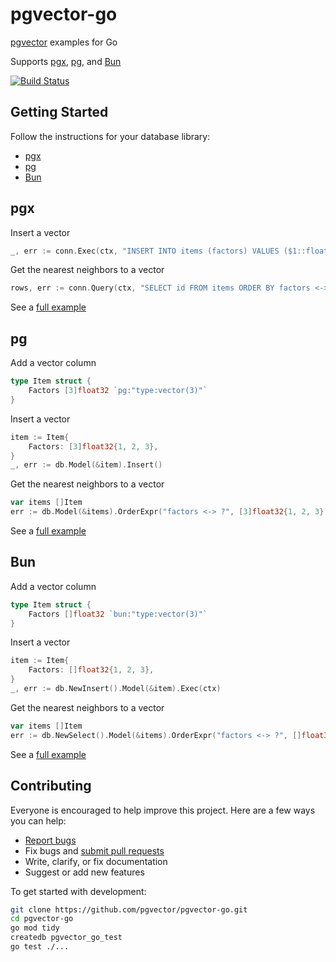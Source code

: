 # pgvector-go

[pgvector](https://github.com/pgvector/pgvector) examples for Go

Supports [pgx](https://github.com/jackc/pgx), [pg](https://github.com/go-pg/pg), and [Bun](https://github.com/uptrace/bun)

[![Build Status](https://github.com/pgvector/pgvector-go/workflows/build/badge.svg?branch=master)](https://github.com/pgvector/pgvector-go/actions)

## Getting Started

Follow the instructions for your database library:

- [pgx](#pgx)
- [pg](#pg)
- [Bun](#bun)

## pgx

Insert a vector

```go
_, err := conn.Exec(ctx, "INSERT INTO items (factors) VALUES ($1::float4[])", []float32{1, 2, 3})
```

Get the nearest neighbors to a vector

```go
rows, err := conn.Query(ctx, "SELECT id FROM items ORDER BY factors <-> $1::float4[]::vector LIMIT 5", []float32{1, 2, 3})
```

See a [full example](pgx/pgvector_test.go)

## pg

Add a vector column

```go
type Item struct {
    Factors [3]float32 `pg:"type:vector(3)"`
}
```

Insert a vector

```go
item := Item{
    Factors: [3]float32{1, 2, 3},
}
_, err := db.Model(&item).Insert()
```

Get the nearest neighbors to a vector

```go
var items []Item
err := db.Model(&items).OrderExpr("factors <-> ?", [3]float32{1, 2, 3}).Limit(5).Select()
```

See a [full example](pg/pgvector_test.go)

## Bun

Add a vector column

```go
type Item struct {
    Factors []float32 `bun:"type:vector(3)"`
}
```

Insert a vector

```go
item := Item{
    Factors: []float32{1, 2, 3},
}
_, err := db.NewInsert().Model(&item).Exec(ctx)
```

Get the nearest neighbors to a vector

```go
var items []Item
err := db.NewSelect().Model(&items).OrderExpr("factors <-> ?", []float32{1, 2, 3}).Limit(5).Scan(ctx)
```

See a [full example](bun/pgvector_test.go)

## Contributing

Everyone is encouraged to help improve this project. Here are a few ways you can help:

- [Report bugs](https://github.com/pgvector/pgvector-go/issues)
- Fix bugs and [submit pull requests](https://github.com/pgvector/pgvector-go/pulls)
- Write, clarify, or fix documentation
- Suggest or add new features

To get started with development:

```sh
git clone https://github.com/pgvector/pgvector-go.git
cd pgvector-go
go mod tidy
createdb pgvector_go_test
go test ./...
```
